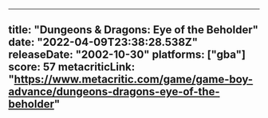 
---
title: "Dungeons & Dragons: Eye of the Beholder"
date: "2022-04-09T23:38:28.538Z"
releaseDate: "2002-10-30"
platforms: ["gba"]
score: 57
metacriticLink: "https://www.metacritic.com/game/game-boy-advance/dungeons-dragons-eye-of-the-beholder"
---

